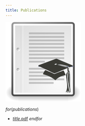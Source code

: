 ```yaml
---
title: Publications
---
```


<img src="/images/academic-paper.svg" width=250px class=right />

$for(publications)$
- <a href="$url$">$title$.pdf</a>
$endfor$

